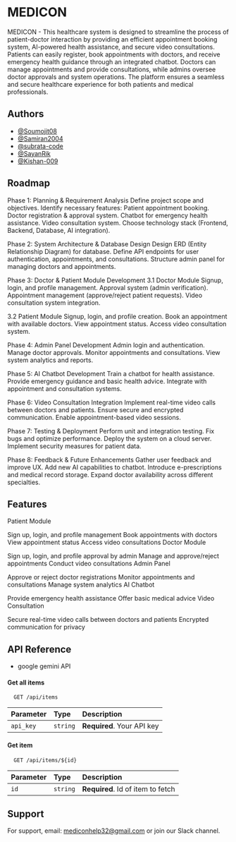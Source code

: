 
# MEDICON
MEDICON - This healthcare system is designed to streamline the process of patient-doctor interaction by providing an efficient appointment booking system, AI-powered health assistance, and secure video consultations. Patients can easily register, book appointments with doctors, and receive emergency health guidance through an integrated chatbot. Doctors can manage appointments and provide consultations, while admins oversee doctor approvals and system operations. The platform ensures a seamless and secure healthcare experience for both patients and medical professionals.




## Authors

- [@Soumojit08](https://github.com/Soumojit08)
- [@Samiran2004](https://github.com/Samiran2004)
- [@subrata-code](https://github.com/subrata-code)
- [@SayanRik](https://github.com/SayanRik)
-  [@Kishan-009](https://github.com/kishan-009)



## Roadmap

Phase 1: Planning & Requirement Analysis
Define project scope and objectives.
Identify necessary features:
Patient appointment booking.
Doctor registration & approval system.
Chatbot for emergency health assistance.
Video consultation system.
Choose technology stack (Frontend, Backend, Database, AI integration).

Phase 2: System Architecture & Database Design
Design ERD (Entity Relationship Diagram) for database.
Define API endpoints for user authentication, appointments, and consultations.
Structure admin panel for managing doctors and appointments.

Phase 3: Doctor & Patient Module Development
3.1 Doctor Module
Signup, login, and profile management.
Approval system (admin verification).
Appointment management (approve/reject patient requests).
Video consultation system integration.

3.2 Patient Module
Signup, login, and profile creation.
Book an appointment with available doctors.
View appointment status.
Access video consultation system.

Phase 4: Admin Panel Development
Admin login and authentication.
Manage doctor approvals.
Monitor appointments and consultations.
View system analytics and reports.

Phase 5: AI Chatbot Development
Train a chatbot for health assistance.
Provide emergency guidance and basic health advice.
Integrate with appointment and consultation systems.

Phase 6: Video Consultation Integration
Implement real-time video calls between doctors and patients.
Ensure secure and encrypted communication.
Enable appointment-based video sessions.

Phase 7: Testing & Deployment
Perform unit and integration testing.
Fix bugs and optimize performance.
Deploy the system on a cloud server.
Implement security measures for patient data.


Phase 8: Feedback & Future Enhancements
Gather user feedback and improve UX.
Add new AI capabilities to chatbot.
Introduce e-prescriptions and medical record storage.
Expand doctor availability across different specialties.

## Features

Patient Module

Sign up, login, and profile management
Book appointments with doctors
View appointment status
Access video consultations
Doctor Module

Sign up, login, and profile approval by admin
Manage and approve/reject appointments
Conduct video consultations
Admin Panel

Approve or reject doctor registrations
Monitor appointments and consultations
Manage system analytics
AI Chatbot

Provide emergency health assistance
Offer basic medical advice
Video Consultation

Secure real-time video calls between doctors and patients
Encrypted communication for privacy



## API Reference

- google gemini API

#### Get all items

```http
  GET /api/items
```

| Parameter | Type     | Description                |
| :-------- | :------- | :------------------------- |
| `api_key` | `string` | **Required**. Your API key |

#### Get item

```http
  GET /api/items/${id}
```

| Parameter | Type     | Description                       |
| :-------- | :------- | :-------------------------------- |
| `id`      | `string` | **Required**. Id of item to fetch |


## Support

For support, email: mediconhelp32@gmail.com or join our Slack channel.

